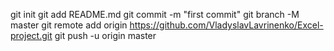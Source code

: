 git init
git add README.md
git commit -m "first commit"
git branch -M master
git remote add origin https://github.com/VladyslavLavrinenko/Excel-project.git
git push -u origin master